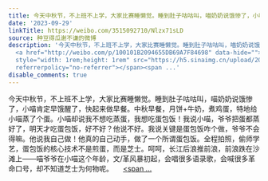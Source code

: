 ```yaml
---
title: 今天中秋节，不上班不上学，大家比赛睡懒觉。睡到肚子咕咕叫，喵奶奶说饿惨了，小喵肯定早饿醒了，快起来做早餐。中秋早餐，月饼+牛奶，煮鸡蛋，特地给小喵蒸了...
date: '2023-09-29'
linkTitle: https://weibo.com/3515092710/Nlzx71sLD
source: 种豆得瓜谢不谦的微博
description: '今天中秋节，不上班不上学，大家比赛睡懒觉。睡到肚子咕咕叫，喵奶奶说饿惨了，小喵肯定早饿醒了，快起来做早餐。中秋早餐，月饼+牛奶，煮鸡蛋，特地给小喵蒸了个蛋。小喵却说我不想吃蒸蛋，我想吃蛋包饭！我说小喵，爷爷把蛋都蒸好了，明天才吃蛋包饭，好不好？他说不好。我说关键是蛋包饭咋个做，爷爷不会得嘛。他说我自己做！他真的自己动手，做了一个所谓蛋包饭。全程拍照，偷师学艺，蛋包饭的核心技术不是煎蛋，而是芝士。呵呵，长江后浪推前浪，前浪跌在沙滩上——喵爷爷在小喵这个年龄，文/革风暴初起，会唱很多语录歌，会喊很多革命口号，却不知道芝士为何物呢。
  <a href="http://weibo.com/p/100101B2094655DB69A7F84698" data-hide=""><span class="url-icon"><img
  style="width: 1rem;height: 1rem" src="https://h5.sinaimg.cn/upload/2015/09/25/3/timeline_card_small_location_default.png"
  referrerpolicy="no-referrer"></span><span ...'
disable_comments: true
---
```

今天中秋节，不上班不上学，大家比赛睡懒觉。睡到肚子咕咕叫，喵奶奶说饿惨了，小喵肯定早饿醒了，快起来做早餐。中秋早餐，月饼+牛奶，煮鸡蛋，特地给小喵蒸了个蛋。小喵却说我不想吃蒸蛋，我想吃蛋包饭！我说小喵，爷爷把蛋都蒸好了，明天才吃蛋包饭，好不好？他说不好。我说关键是蛋包饭咋个做，爷爷不会得嘛。他说我自己做！他真的自己动手，做了一个所谓蛋包饭。全程拍照，偷师学艺，蛋包饭的核心技术不是煎蛋，而是芝士。呵呵，长江后浪推前浪，前浪跌在沙滩上——喵爷爷在小喵这个年龄，文/革风暴初起，会唱很多语录歌，会喊很多革命口号，却不知道芝士为何物呢。 <a href="http://weibo.com/p/100101B2094655DB69A7F84698" data-hide=""><span class="url-icon"><img style="width: 1rem;height: 1rem" src="https://h5.sinaimg.cn/upload/2015/09/25/3/timeline_card_small_location_default.png" referrerpolicy="no-referrer"></span><span ...